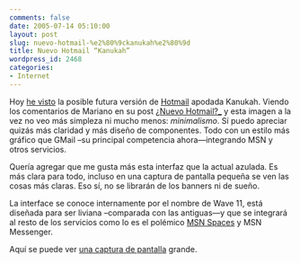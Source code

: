 ```yaml
---
comments: false
date: 2005-07-14 05:10:00
layout: post
slug: nuevo-hotmail-%e2%80%9ckanukah%e2%80%9d
title: Nuevo Hotmail “Kanukah”
wordpress_id: 2468
categories:
- Internet
---
```


Hoy [he visto](http://belfioreguillaume.typepad.com/main/2005/07/hotmail_next_ge.html) la posible futura versión de [Hotmail](http://www.hotmail.com) apodada Kanukah. Viendo los comentarios de Mariano en su post [¿Nuevo Hotmail?_](http://www.uberbin.net/archivos/microsoft/nuevo-hotmail.php) y esta imagen a la vez no veo más simpleza ni mucho menos: _minimalismo_. Sí puedo apreciar quizás más claridad y más diseño de componentes. Todo con un estilo más gráfico que GMail –su principal competencia ahora—integrando MSN y otros servicios.





Quería agregar que me gusta más esta interfaz que la actual azulada. Es más clara para todo, incluso en una captura de pantalla pequeña se ven las cosas más claras. Eso sí, no se librarán de los banners ni de sueño.





La interface se conoce internamente por el nombre de Wave 11, está diseñada para ser liviana –comparada con las antiguas—y que se integrará al resto de los servicios como lo es el polémico [MSN Spaces](http://spaces.msn.com) y MSN Messenger.


 


Aquí se puede ver [una captura de pantalla](http://carboneyes.free.fr/blogpics/kan.png) grande.
